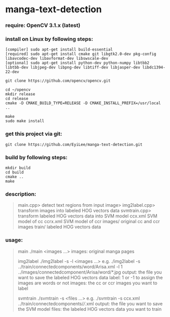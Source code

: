 # manga-text-detection
### require: OpenCV 3.1.x (latest)

### install on Linux by following steps:

	[compiler] sudo apt-get install build-essential
	[required] sudo apt-get install cmake git libgtk2.0-dev pkg-config libavcodec-dev libavformat-dev libswscale-dev
	[optional] sudo apt-get install python-dev python-numpy libtbb2 libtbb-dev libjpeg-dev libpng-dev libtiff-dev libjasper-dev libdc1394-22-dev

	git clone https://github.com/opencv/opencv.git

	cd ~/opencv
	mkdir release
	cd release
	cmake -D CMAKE_BUILD_TYPE=RELEASE -D CMAKE_INSTALL_PREFIX=/usr/local ..

	make
	sudo make install

### get this project via git:

	git clone https://github.com/EyiLee/manga-text-detection.git

### build by following steps:

	mkdir build
	cd build
	cmake ..
	make

### description:
>main.cpp>
>	detect text regions from input image>
>img2label.cpp>
>	transform images into labeled HOG vectors data
>svmtrain.cpp>
>	transform labeled HOG vectors data into SVM model
>ccx.xml
>	SVM model of cc
>ccrx.xml
>	SVM model of ccr
>images/
>	original cc and ccr images
>train/
>	labeled HOG vectors data

### usage:
>main
>	./main <images ...>
>images: original manga pages
>
>img2label
>	./img2label -s <output> -l <label> <images ...>
>e.g.	./img2label -s ../train/connectedcomponents/word/Arisa.xml -l 1 ../images/connectedcomponent/Arisa/word/*.jpg
>output: the file you want to save the labeled HOG vectors data
>label: 1 or -1 to assign the images are words or not
>images: the cc or ccr images you want to label
>
>svmtrain
>	./svmtrain -s <output> <files ...>
>e.g.	./svmtrain -s ccx.xml ../train/connectedcomponents/*/*.xml
>output: the file you want to save the SVM model
>files: the labeled HOG vectors data you want to train
